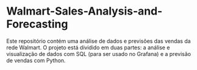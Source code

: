 # Walmart-Sales-Analysis-and-Forecasting
Este repositório contém uma análise de dados e previsões das vendas da rede Walmart. O projeto está dividido em duas partes: a análise e visualização de dados com SQL (para ser usado no Grafana) e a previsão de vendas com Python.
